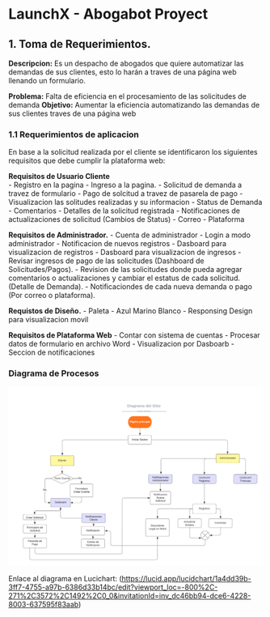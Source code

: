 # LaunchX - Abogabot Proyect

## **1. Toma de Requerimientos.**

**Descripcion:** Es un despacho de abogados que quiere automatizar las demandas de sus clientes, esto lo harán a traves de una página web llenando un formulario.

**Problema:** 
	Falta de eficiencia en el procesamiento de las  solicitudes de demanda
**Objetivo:** 
	Aumentar la eficiencia automatizando las demandas de sus clientes traves de una página web

### 1.1 Requerimientos de aplicacion

En base a la solicitud realizada por el cliente se identificaron los siguientes requisitos que debe cumplir la plataforma web:

**Requisitos de Usuario Cliente**  
	- Registro en la pagina
	- Ingreso a la pagina.
	- Solicitud de demanda a travez de formulario
	- Pago de solcitud a travez de pasarela de pago
	- Visualizacion las solitudes realizadas y su informacion
		- Status de Demanda
		- Comentarios
		- Detalles de la solicitud registrada
	- Notificaciones de actualizaciones de solicitud (Cambios de Status)
		- Correo
		- Plataforma

**Requisitos de Administrador.**
	- Cuenta de administrador
	- Login a modo administrador
	- Notificacion de nuevos registros
	- Dasboard para visualizacion de registros
	- Dasboard para visualizacion de ingresos
	- Revisar ingresos de pago de las solicitudes (Dashboard de Solicitudes/Pagos).
	- Revision de las solicitudes donde pueda agregar comentarios o actualizaciones y cambiar el estatus de cada solicitud.(Detalle de Demanda).
	- Notificaciondes de cada nueva demanda o pago (Por correo o plataforma).

**Requistos de Diseño.**
	- Paleta
		- Azul Marino Blanco
	- Responsing Design para visualizacion movil
	
**Requisitos de Plataforma Web**
	- Contar con sistema de cuentas
	- Procesar datos de formulario en archivo Word 
	- Visualizacion por Dasboarb
	- Seccion de notificaciones

### Diagrama de Procesos

<img src="./attachments/Pasted image 20221026233242.png" alt="diagramaProcesos">

Enlace al diagrama en Lucichart:
(https://lucid.app/lucidchart/1a4dd39b-3ff7-4755-a97b-6386d33b14bc/edit?viewport_loc=-800%2C-271%2C3572%2C1492%2C0_0&invitationId=inv_dc46bb94-dce6-4228-8003-637595f83aab)
